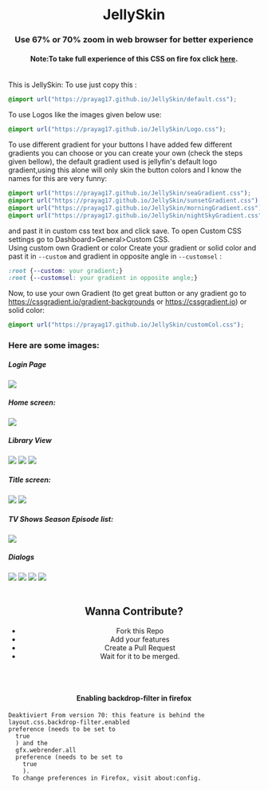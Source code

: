 <div align="center">
<h1>JellySkin</h1><h3>Use 67% or 70% zoom in web browser for better experience</h3>
<h4>Note:To take full experience of this CSS on fire fox click <a href="#firefox">here</a></strong>.</h4>
</div>
<br>
This is JellySkin:
To use just copy this :

```css
@import url("https://prayag17.github.io/JellySkin/default.css");
```
To use Logos like the images given below use:

```css
@import url("https://prayag17.github.io/JellySkin/Logo.css");
```

To use different gradient for your buttons I have added few different gradients you can choose or you can create your own (check the steps given bellow), the default gradient used is jellyfin's default logo gradient,using this alone will only skin the button colors and I know the names for this are very funny:
```css
@import url("https://prayag17.github.io/JellySkin/seaGradient.css");
@import url("https://prayag17.github.io/JellySkin/sunsetGradient.css");
@import url("https://prayag17.github.io/JellySkin/morningGradient.css");
@import url("https://prayag17.github.io/JellySkin/nightSkyGradient.css");
```
and past it in custom css text box and click save. To open Custom CSS settings go to Dashboard>General>Custom CSS.
<br>
Using custom own Gradient or color
Create your gradient or solid color and past it in ```--custom``` and gradient in opposite angle in ```--customsel``` :
```css
:root {--custom: your gradient;}
:root {--customsel: your gradient in opposite angle;}
```
Now, to use your own Gradient (to get great button or any gradient go to https://cssgradient.io/gradient-backgrounds or https://cssgradient.io) or solid color:
```css
@import url("https://prayag17.github.io/JellySkin/customCol.css");
```  
<h3>Here are some images:</h3>

<h5>Login Page</h5>
<img src="https://prayag17.github.io/JellySkin/Public%20Version%2010/login.jpg">

<h5>Home screen:</h5>
<img src="https://prayag17.github.io/JellySkin/Public%20Version%2010/Home.jpg">

<h5>Library View</h5>
<img src="https://prayag17.github.io/JellySkin/Public%20Version%2010/Movies.jpg">
<img src="https://prayag17.github.io/JellySkin/Public%20Version%2010/TV%20Shows.jpg">
<img src="https://prayag17.github.io/JellySkin/Public%20Version%2010/Collections.jpg">

<h5>Title screen:</h5>
<img src="https://prayag17.github.io/JellySkin/Public%20Version%2010/Title%20Page-Movie.jpg">
<img src="https://prayag17.github.io/JellySkin/Public%20Version%2010/Title%20Page-TV.jpg">

<h5>TV Shows Season Episode list:</h5>
<img src="https://prayag17.github.io/JellySkin/Public%20Version%2010/Ep-list.jpg">

<h5>Dialogs</h5>
<img src="https://prayag17.github.io/JellySkin/Public%20Version%2010/Menu.jpg">
<img src="https://prayag17.github.io/JellySkin/Public%20Version%2010/Dialog-1.jpg">
<img src="https://prayag17.github.io/JellySkin/Public%20Version%2010/Dialog-2.jpg">
<img src="https://prayag17.github.io/JellySkin/Public%20Version%2010/Dialog-3.jpg">
<br>
<br>

<div class="conribute" align="center" style="text-align: center;">
<h2> Wanna Contribute? </h2>
<ul>
<li>Fork this Repo</li>
<li>Add your features</li>
<li>Create a Pull Request</li>
<li>Wait for it to be merged.</li>
</ul>
</div>
<br>
<br>

<div class="firefox">
<h4 align="center">Enabling backdrop-filter in firefox</h4>

```
Deaktiviert From version 70: this feature is behind the
layout.css.backdrop-filter.enabled
preference (needs to be set to
  true
  ) and the
  gfx.webrender.all
  preference (needs to be set to
    true
    ).
 To change preferences in Firefox, visit about:config.
```

</div>
